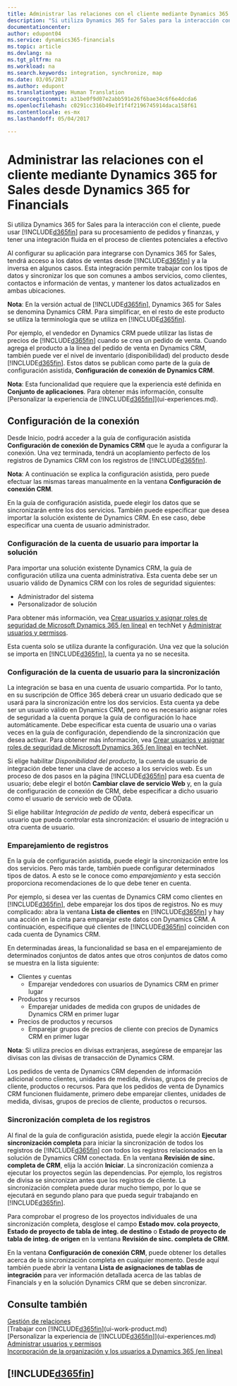 ```yaml
---
title: Administrar las relaciones con el cliente mediante Dynamics 365 for Sales desde Dynamics 365 for Financials | Documentos de Microsoft
description: "Si utiliza Dynamics 365 for Sales para la interacción con el cliente, puede usar Dynamics 365 for Financials para su procesamiento de pedidos y finanzas, y tener una integración fluida en el proceso de clientes potenciales a efectivo"
documentationcenter: 
author: edupont04
ms.service: dynamics365-financials
ms.topic: article
ms.devlang: na
ms.tgt_pltfrm: na
ms.workload: na
ms.search.keywords: integration, synchronize, map
ms.date: 03/05/2017
ms.author: edupont
ms.translationtype: Human Translation
ms.sourcegitcommit: a31be0f9d07e2abb591e26f6bae34c6f6e4dcda6
ms.openlocfilehash: c0291cc316b49e1f1f4f2196745914daca158f61
ms.contentlocale: es-mx
ms.lasthandoff: 05/04/2017

---
```

# <a name="managing-your-customer-relationships-using-dynamics-365-for-sales-from-inside-dynamics-365-for-financials"></a>Administrar las relaciones con el cliente mediante Dynamics 365 for Sales desde Dynamics 365 for Financials
Si utiliza Dynamics 365 for Sales para la interacción con el cliente, puede usar [!INCLUDE[d365fin](includes/d365fin_md.md)] para su procesamiento de pedidos y finanzas, y tener una integración fluida en el proceso de clientes potenciales a efectivo

Al configurar su aplicación para integrarse con Dynamics 365 for Sales, tendrá acceso a los datos de ventas desde [!INCLUDE[d365fin](includes/d365fin_md.md)] y a la inversa en algunos casos. Esta integración permite trabajar con los tipos de datos y sincronizar los que son comunes a ambos servicios, como clientes, contactos e información de ventas, y mantener los datos actualizados en ambas ubicaciones.  

**Nota**: En la versión actual de [!INCLUDE[d365fin](includes/d365fin_md.md)], Dynamics 365 for Sales se denomina Dynamics CRM. Para simplificar, en el resto de este producto se utiliza la terminología que se utiliza en [!INCLUDE[d365fin](includes/d365fin_md.md)].  

Por ejemplo, el vendedor en Dynamics CRM puede utilizar las listas de precios de [!INCLUDE[d365fin](includes/d365fin_md.md)] cuando se crea un pedido de venta. Cuando agrega el producto a la línea del pedido de venta en Dynamics CRM, también puede ver el nivel de inventario (disponibilidad) del producto desde [!INCLUDE[d365fin](includes/d365fin_md.md)]. Estos datos se publican como parte de la guía de configuración asistida, **Configuración de conexión de Dynamics CRM**.  

**Nota**: Esta funcionalidad que requiere que la experiencia esté definida en **Conjunto de aplicaciones**. Para obtener más información, consulte [Personalizar la experiencia de [!INCLUDE[d365fin](includes/d365fin_md.md)]](ui-experiences.md).  

## <a name="setting-up-the-connection"></a>Configuración de la conexión
Desde Inicio, podrá acceder a la guía de configuración asistida **Configuración de conexión de Dynamics CRM** que le ayuda a configurar la conexión. Una vez terminada, tendrá un acoplamiento perfecto de los registros de Dynamics CRM con los registros de [!INCLUDE[d365fin](includes/d365fin_md.md)].  

**Nota**: A continuación se explica la configuración asistida, pero puede efectuar las mismas tareas manualmente en la ventana **Configuración de conexión CRM**.

En la guía de configuración asistida, puede elegir los datos que se sincronizarán entre los dos servicios. También puede especificar que desea importar la solución existente de Dynamics CRM. En ese caso, debe especificar una cuenta de usuario administrador.

### <a name="setting-up-the-user-account-for-importing-the-solution"></a>Configuración de la cuenta de usuario para importar la solución
Para importar una solución existente Dynamics CRM, la guía de configuración utiliza una cuenta administrativa. Esta cuenta debe ser un usuario válido de Dynamics CRM con los roles de seguridad siguientes:

* Administrador del sistema  
* Personalizador de solución  

Para obtener más información, vea [Crear usuarios y asignar roles de seguridad de Microsoft Dynamics 365 (en línea)](https://technet.microsoft.com/library/jj191623.aspx) en techNet y [Administrar usuarios y permisos](ui-how-users-permissions.md).  

Esta cuenta solo se utiliza durante la configuración. Una vez que la solución se importa en [!INCLUDE[d365fin](includes/d365fin_md.md)], la cuenta ya no se necesita.

### <a name="setting-up-the-user-account-for-synchronization"></a>Configuración de la cuenta de usuario para la sincronización
La integración se basa en una cuenta de usuario compartida. Por lo tanto, en su suscripción de Office 365 deberá crear un usuario dedicado que se usará para la sincronización entre los dos servicios. Esta cuenta ya debe ser un usuario válido en Dynamics CRM, pero no es necesario asignar roles de seguridad a la cuenta porque la guía de configuración lo hace automáticamente. Debe especificar esta cuenta de usuario una o varias veces en la guía de configuración, dependiendo de la sincronización que desea activar. Para obtener más información, vea [Crear usuarios y asignar roles de seguridad de Microsoft Dynamics 365 (en línea)](https://technet.microsoft.com/library/jj191623.aspx) en techNet.

Si elige habilitar *Disponibilidad del producto*, la cuenta de usuario de integración debe tener una clave de acceso a los servicios web. Es un proceso de dos pasos en la página [!INCLUDE[d365fin](includes/d365fin_md.md)] para esa cuenta de usuario; debe elegir el botón **Cambiar clave de servicio Web** y, en la guía de configuración de conexión de CRM, debe especificar a dicho usuario como el usuario de servicio web de OData.

Si elige habilitar *Integración de pedido de venta*, deberá especificar un usuario que pueda controlar esta sincronización: el usuario de integración u otra cuenta de usuario.

### <a name="coupling-records"></a>Emparejamiento de registros
En la guía de configuración asistida, puede elegir la sincronización entre los dos servicios. Pero más tarde, también puede configurar determinados tipos de datos. A esto se le conoce como *emparejamiento* y esta sección proporciona recomendaciones de lo que debe tener en cuenta.

Por ejemplo, si desea ver las cuentas de Dynamics CRM como clientes en [!INCLUDE[d365fin](includes/d365fin_md.md)], debe emparejar los dos tipos de registros. No es muy complicado: abra la ventana **Lista de clientes** en [!INCLUDE[d365fin](includes/d365fin_md.md)] y hay una acción en la cinta para emparejar este datos con Dynamics CRM. A continuación, especifique qué clientes de [!INCLUDE[d365fin](includes/d365fin_md.md)] coinciden con cada cuenta de Dynamics CRM.

En determinadas áreas, la funcionalidad se basa en el emparejamiento de determinados conjuntos de datos antes que otros conjuntos de datos como se muestra en la lista siguiente:

* Clientes y cuentas  
  * Emparejar vendedores con usuarios de Dynamics CRM en primer lugar  
* Productos y recursos  
  * Emparejar unidades de medida con grupos de unidades de Dynamics CRM en primer lugar  
* Precios de productos y recursos  
  * Emparejar grupos de precios de cliente con precios de Dynamics CRM en primer lugar  

**Nota**: Si utiliza precios en divisas extranjeras, asegúrese de emparejar las divisas con las divisas de transacción de Dynamics CRM.

Los pedidos de venta de Dynamics CRM dependen de información adicional como clientes, unidades de medida, divisas, grupos de precios de cliente, productos o recursos. Para que los pedidos de venta de Dynamics CRM funcionen fluidamente, primero debe emparejar clientes, unidades de medida, divisas, grupos de precios de cliente, productos o recursos.

### <a name="synchronizing-records-fully"></a>Sincronización completa de los registros
Al final de la guía de configuración asistida, puede elegir la acción **Ejecutar sincronización completa** para iniciar la sincronización de todos los registros de [!INCLUDE[d365fin](includes/d365fin_md.md)] con todos los registros relacionados en la solución de Dynamics CRM conectada. En la ventana **Revisión de sinc. completa de CRM**, elija la acción **Iniciar**. La sincronización comienza a ejecutar los proyectos según las dependencias. Por ejemplo, los registros de divisa se sincronizan antes que los registros de cliente. La sincronización completa puede durar mucho tiempo, por lo que se ejecutará en segundo plano para que pueda seguir trabajando en [!INCLUDE[d365fin](includes/d365fin_md.md)].

Para comprobar el progreso de los proyectos individuales de una sincronización completa, desglose el campo **Estado mov. cola proyecto**, **Estado de proyecto de tabla de integ. de destino** o **Estado de proyecto de tabla de integ. de origen** en la ventana **Revisión de sinc. completa de CRM**.

En la ventana **Configuración de conexión CRM**, puede obtener los detalles acerca de la sincronización completa en cualquier momento. Desde aquí también puede abrir la ventana **Lista de asignaciones de tablas de integración** para ver información detallada acerca de las tablas de Financials y en la solución Dynamics CRM que se deben sincronizar.

## <a name="see-also"></a>Consulte también
[Gestión de relaciones](marketing-relationship-management.md)  
[Trabajar con [!INCLUDE[d365fin](includes/d365fin_md.md)](ui-work-product.md)  
[Personalizar la experiencia de [!INCLUDE[d365fin](includes/d365fin_md.md)]](ui-experiences.md)  
[Administrar usuarios y permisos](ui-how-users-permissions.md)    
[Incorporación de la organización y los usuarios a Dynamics 365 (en línea)](https://www.microsoft.com/en-US/Dynamics/crm-customer-center/onboard-your-organization-and-users-to-dynamics-365-online.aspx)  

## [!INCLUDE[d365fin](includes/free_trial_md.md)]
